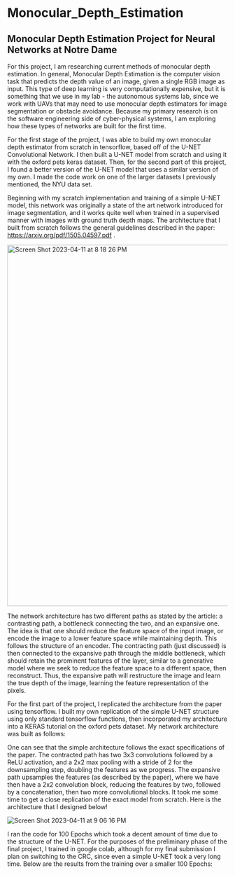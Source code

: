# Monocular_Depth_Estimation

## Monocular Depth Estimation Project for Neural Networks at Notre Dame

For this project, I am researching current methods of monocular depth estimation. In general, Monocular Depth Estimation is the computer vision task that predicts the depth value of an image, given a single RGB image as input. This type of deep learning is very computationally expensive, but it is something that we use in my lab - the autonomous systems lab, since we work with UAVs that may need to use monocular depth estimators for image segmentation or obstacle avoidance. Because my primary research is on the software engineering side of cyber-physical systems, I am exploring how these types of networks are built for the first time. 

For the first stage of the project, I was able to build my own monocular depth estimator from scratch in tensorflow, based off of the U-NET Convolutional Network. I then built a U-NET model from scratch and using it with the oxford pets keras dataset. Then, for the second part of this project, I found a better version of the U-NET model that uses a similar version of my own. I made the code work on one of the larger datasets I previously mentioned, the NYU data set.

Beginning with my scratch implementation and training of a simple U-NET model, this network was originally a state of the art network introduced for image segmentation, and it works quite well when trained in a supervised manner with images with ground truth depth maps. The architecture that I built from scratch follows the general guidelines described in the paper: https://arxiv.org/pdf/1505.04597.pdf . 

<img width="825" alt="Screen Shot 2023-04-11 at 8 18 26 PM" src="https://user-images.githubusercontent.com/69804201/231315707-9f21185c-b6cd-46f2-bfda-ee8d3527abcb.png">

The network architecture has two different paths as stated by the article: a contrasting path, a bottleneck connecting the two, and an expansive one. The idea is that one should reduce the feature space of the input image, or encode the image to a lower feature space while maintaining depth. This follows the structure of an encoder. The contracting path (just discussed) is then connected to the expansive path through the middle bottleneck, which should retain the prominent features of the layer, similar to a generative model where we seek to reduce the feature space to a different space, then reconstruct. Thus, the expansive path will restructure the image and learn the true depth of the image, learning the feature representation of the pixels.

For the first part of the project, I replicated the architecture from the paper using tensorflow. I built my own replication of the simple U-NET structure using only standard tensorflow functions, then incorporated my architecture into a KERAS tutorial on the oxford pets dataset. My network architecture was built as follows: 

One can see that the simple architecture follows the exact specifications of the paper. The contracted path has two 3x3 convolutions followed by a ReLU activation, and a 2x2 max pooling with a stride of 2 for the downsampling step, doubling the features as we progress. The expansive path upsamples the features (as described by the paper), where we have then have a 2x2 convolution block, reducing the features by two, followed by a concatenation, then two more convolutional blocks. It took me some time to get a close replication of the exact model from scratch. Here is the architecture that I designed below! 

![Screen Shot 2023-04-11 at 9 06 16 PM](https://user-images.githubusercontent.com/69804201/231320889-4e8ad597-7cbf-4543-9387-3db674a3d92c.png)

I ran the code for 100 Epochs which took a decent amount of time due to the structure of the U-NET. For the purposes of the preliminary phase of the final project, I trained in google colab, although for my final submission I plan on switching to the CRC, since even a simple U-NET took a very long time. Below are the results from the training over a smaller 100 Epochs:






